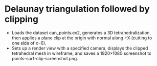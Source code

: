 # Delaunay triangulation followed by clipping

- Loads the dataset can_points.ex2, generates a 3D tetrahedralization, then applies a plane clip at the origin with normal along +X (cutting to one side of x=0).
- Sets up a render view with a specified camera, displays the clipped tetrahedral mesh in wireframe, and saves a 1920×1080 screenshot to points-surf-clip-screenshot.png.
